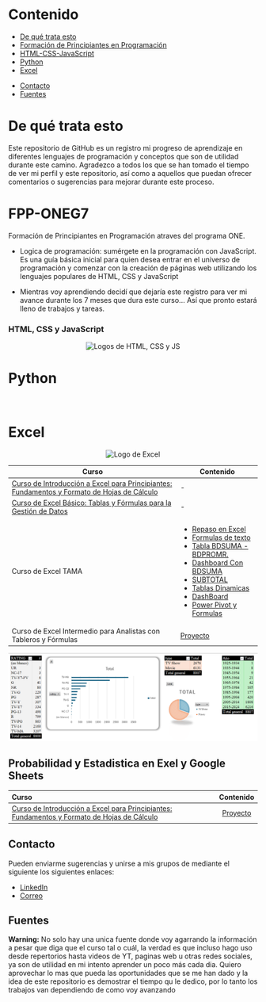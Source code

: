 # Contenido
- [De qué trata esto](#De-qué-trata-esto)
- [Formación de Principiantes en Programación](#fpp-oneg7)
- [HTML-CSS-JavaScript](#html-css-y-javascript)
- [Python](#Python)
- [Excel](#Excel)
<!-- [CIM](#--)
- [TAMA](#--) -->
- [Contacto](#Contacto)
- [Fuentes](#fuentes)

# De qué trata esto
Este repositorio de GitHub es un registro mi progreso de aprendizaje en diferentes lenguajes de programación y conceptos que son de utilidad durante este camino. Agradezco a todos los que se han tomado el tiempo de ver mi perfil y este repositorio, así como a aquellos que puedan ofrecer comentarios o sugerencias para mejorar durante este proceso.

# FPP-ONEG7
 Formación de Principiantes en Programación atraves del programa ONE. 


- Logica de programación: sumérgete en la programación con JavaScript.
Es una guía básica inicial para quien desea entrar en el universo de programación y comenzar con la creación de páginas web utilizando los lenguajes populares de HTML, CSS y JavaScript

- Mientras voy aprendiendo decidí que dejaría este registro para ver mi avance durante los 7 meses que dura este curso... Así que pronto estará lleno de trabajos y tareas.

### HTML, CSS y JavaScript
<p align="center">
<img alt="Logos de HTML, CSS y JS" src="/HTML, CSS y JavaScript/FPP-ONEG7/img/Sin título.png">
</p>
<!--[Proyecto]( )-->

# Python
<p align="center">
<img src="">
</p>

# Excel
<p align="center">
<img alt="Logo de Excel" src="">
</p>

<table>
  <thead>
    <tr>
      <th>Curso</th>
      <th>Contenido</th>
    </tr>
  </thead>
  <tbody>
    <tr>
      <td><a href="https://platzi.com/p/AnLeQu/curso/3639-excel-intro/diploma/detalle/">Curso de Introducción a Excel para Principiantes: Fundamentos y Formato de Hojas de Cálculo</a></td>
      <td>-</td>
    </tr>
    <tr>
      <td><a href="https://platzi.com/p/AnLeQu/curso/4036-excel-basico/diploma/detalle/">Curso de Excel Básico: Tablas y Fórmulas para la Gestión de Datos</a></td>
      <td>-</td>
    </tr>
    <tr>
      <td>Curso de Excel TAMA</td>
      <td>
        <ul>
          <li><a href="/Excel/1.%20REPASO1.xlsx">Repaso en Excel</a></li>
          <li><a href="/Excel/2.%20FORMULAS%20DE%20TEXTO.xlsx">Formulas de texto</a></li>
          <li><a href="/Excel/3.%20Tabla%20BDSUMA%20-%20BDPROMR..xlsx">Tabla BDSUMA - BDPROMR.</a></li>
          <li><a href="/Excel/4.%20Dashboard%20Con%20BDSUMA.xlsx">Dashboard Con BDSUMA</a></li>
          <li><a href="/Excel/5.SUBTOTAL.xlsx">SUBTOTAL</a></li>
          <li><a href="/Excel/12.%20Tablas%20Dinamicas%201.xlsx">Tablas Dinamicas</a></li>
          <li><a href="/Excel/14._DashBoard-1684450094313.xlsx">DashBoard</a></li>
          <li><a href="/Excel/16.%20power%20pivot%20y%20formulas.xlsx">Power Pivot y Formulas</a></li>
        </ul>
      </td>
    </tr>
    <tr>
      <td>Curso de Excel Intermedio para Analistas con Tableros y Fórmulas</td>
      <td><a href="/Excel/Curso%20de%20Excel%20Intermedio%20para%20Analistas%20con%20Tableros%20y%20Fórmulas/PROYECTO%20EXCEL%20TABLAS%20-%20ANLEQU.xlsx">Proyecto</a></td>
    </tr>
  </tbody>
</table>



<p align="center">
<img alt="Captura de pantalla de un trabajo de Excel" src="/Excel/Captura de pantalla 2023-12-16 150224.png">
</p>

## Probabilidad y Estadistica en Exel y Google Sheets
| Curso                                                                                                                 |  Contenido |
| :--------------------------------------------------------------------------------------------- | :--------: |
| [Curso de Introducción a Excel para Principiantes: Fundamentos y Formato de Hojas de Cálculo](https://platzi.com/p/AnLeQu/curso/7594-estadistica-probabilidad/diploma/detalle/) | [Proyecto](/Excel/Intro%20a%20Est%20&%20Prob/) |

## Contacto
Pueden enviarme sugerencias y unirse a mis grupos de mediante el siguiente los siguientes enlaces:
  - [LinkedIn](https://www.linkedin.com/in/anlequ/)  
  - [Correo](AnLeQu@outlook.com)
  <!-- - [Telegram]()
  - [Discord](https://discord.gg/PDEy2m3ddz)
  -->

## Fuentes  
**Warning:** No solo hay una unica fuente donde voy agarrando la información a pesar que diga que el curso tal o cuál, la verdad es que incluso hago uso desde repertorios hasta videos de YT, paginas web u otras redes sociales, ya son de utilidad en mi intento aprender un poco más cada dia. Quiero aprovechar lo mas que pueda las oportunidades que se me han dado y la idea de este repositorio es demostrar el tiempo qu le dedico, por lo tanto los trabajos van dependiendo de como voy avanzando
<!--

- Videos de YouTube
Mas que videos voy a dejar canales que recomiendo y que han sido fuente para mi aprendizaje
- [DotCSV](https://www.youtube.com/channel/UCy5znSnfMsDwaLlROnZ7Qbg)
- [Pildoras de programación](https://www.youtube.com/@pildorasdeprogramacion)
- [Platzi](https://www.youtube.com/@Platzi)

- FPP-ONEG7 [alura LATAM](https://app.aluracursos.com/)


- CIM [Tec || itcr]

- TAMA [FUNDEPOS]




- Repositorios
-->
